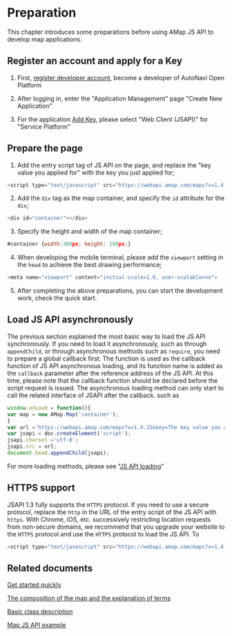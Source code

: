 # Preparation

This chapter introduces some preparations before using AMap JS API to develop map applications.

## Register an account and apply for a Key


1. First, [register developer account](https://lbs.amap.com/dev/id/newuser), become a developer of AutoNavi Open Platform

2. After logging in, enter the "Application Management" page "Create New Application"

3. For the application [Add Key](https://lbs.amap.com/dev/key/app), please select "Web Client (JSAPI)" for "Service Platform"


## Prepare the page
1. Add the entry script tag of JS API on the page, and replace the "key value you applied for" with the key you just applied for;
```javascript
<script type="text/javascript" src="https://webapi.amap.com/maps?v=1.4.15&key=The key value you applied for"></script>
```
2. Add the `div` tag as the map container, and specify the `id` attribute for the `div`;
```javascript
<div id="container"></div>
```
3. Specify the height and width of the map container;
```javascript
#container {width:300px; height: 180px;}
```
4. When developing the mobile terminal, please add the `viewport` setting in the `head` to achieve the best drawing performance;
```javascript
<meta name="viewport" content="initial-scale=1.0, user-scalable=no">
```
5. After completing the above preparations, you can start the development work, check the quick start.

## Load JS API asynchronously
The previous section explained the most basic way to load the JS API synchronously. If you need to load it asynchronously, such as through `appendChild`, or through asynchronous methods such as `require`, you need to prepare a global callback first. The function is used as the callback function of JS API asynchronous loading, and its function name is added as the `callback` parameter after the reference address of the JS API. At this time, please note that the callback function should be declared before the script request is issued. The asynchronous loading method can only start to call the related interface of JSAPI after the callback. such as
```javascript
window.onLoad = function(){
var map = new AMap.Map('container');
}
var url ='https://webapi.amap.com/maps?v=1.4.15&key=The key value you applied for&callback=onLoad';
var jsapi = doc.createElement('script');
jsapi.charset ='utf-8';
jsapi.src = url;
document.head.appendChild(jsapi);
```
For more loading methods, please see "[JS API loading](https://lbs.amap.com/api/javascript-api/guide/abc/load)"

## HTTPS support

JSAPI 1.3 fully supports the `HTTPS` protocol. If you need to use a secure protocol, replace the `http` in the URL of the entry script of the JS API with `https`. With Chrome, iOS, etc. successively restricting location requests from non-secure domains, we recommend that you upgrade your website to the `HTTPS` protocol and use the `HTTPS` protocol to load the JS API.
To
```javascript
<script type="text/javascript" src="https://webapi.amap.com/maps?v=1.4.15&key=The key value you applied for"></script>
```
## Related documents

[Get started quickly](https://lbs.amap.com/api/javascript-api/guide/abc/quickstart?from=api-js_api-guide-abc-prepare)

[The composition of the map and the explanation of terms](https://lbs.amap.com/api/javascript-api/guide/abc/components?from=api-js_api-guide-abc-prepare)

[Basic class description](https://lbs.amap.com/api/javascript-api/guide/abc/basetype?from=api-js_api-guide-abc-prepare)

[Map JS API example](https://lbs.amap.com/demo-center/js-api?from=api-js_api-guide-abc-prepare)
